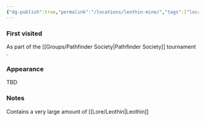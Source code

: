 ```yaml
---
{"dg-publish":true,"permalink":"/locations/leothin-mine/","tags":["location"],"noteIcon":"location"}
---
```


### First visited
As part of the [[Groups/Pathfinder Society\|Pathfinder Society]] tournament .
### Appearance
TBD
### Notes
Contains a very large amount of [[Lore/Leothin\|Leothin]]